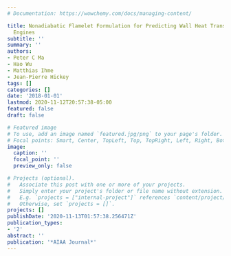 ```yaml
---
# Documentation: https://wowchemy.com/docs/managing-content/

title: Nonadiabatic Flamelet Formulation for Predicting Wall Heat Transfer in Rocket
  Engines
subtitle: ''
summary: ''
authors:
- Peter C Ma
- Hao Wu
- Matthias Ihme
- Jean-Pierre Hickey
tags: []
categories: []
date: '2018-01-01'
lastmod: 2020-11-12T20:57:38-05:00
featured: false
draft: false

# Featured image
# To use, add an image named `featured.jpg/png` to your page's folder.
# Focal points: Smart, Center, TopLeft, Top, TopRight, Left, Right, BottomLeft, Bottom, BottomRight.
image:
  caption: ''
  focal_point: ''
  preview_only: false

# Projects (optional).
#   Associate this post with one or more of your projects.
#   Simply enter your project's folder or file name without extension.
#   E.g. `projects = ["internal-project"]` references `content/project/deep-learning/index.md`.
#   Otherwise, set `projects = []`.
projects: []
publishDate: '2020-11-13T01:57:38.256471Z'
publication_types:
- '2'
abstract: ''
publication: '*AIAA Journal*'
---
```

